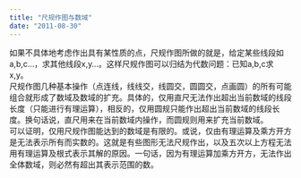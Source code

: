 ```yaml
---
title: "尺规作图与数域"
date: "2011-08-30"
---
```


如果不具体地考虑作出具有某性质的点，尺规作图所做的就是，给定某些线段如a,b,c…，求其他线段x,y…。这样尺规作图可以归结为代数问题：已知a,b,c求x,y。  
尺规作图几种基本操作（点连线，线线交，线圆交，圆圆交，点画圆）的所有可能组合就形成了数域及数域的扩充。具体的，仅用直尺无法作出超出当前数域的线段长度（只能进行有理运算），相反的，仅用圆规只能作出超出当前数域的线段长度。换句话说，直尺用来在当前数域内操作，而圆规则用来扩充当前数域。  
可以证明，仅用尺规作图能达到的数域是有限的。或说，仅由有理运算及乘方开方是无法表示所有而实数的。这就是有些图形无法尺规作出，以及五次以上方程无法用有理运算及根式表示其解的原因。一句话，因为有理运算加乘方开方，无法作出全体数域，则必然有超出其表示范围的数。
